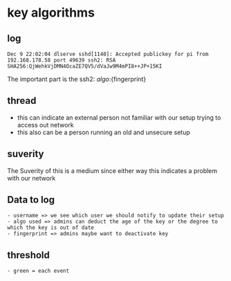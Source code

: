 # key algorithms

## log

```
Dec 9 22:02:04 dlserve sshd[1140]: Accepted publickey for pi from 192.168.178.58 port 49639 ssh2: RSA SHA256:QjWehkVjDMN4OcaZE7QV5/dVaJw9M4mPI8++JP+15KI
```

The important part is the ssh2: ${algo}:${fingerprint}

## thread

-   this can indicate an external person not familiar with our setup trying to access out network
-   this also can be a person running an old and unsecure setup

## suverity

The Suverity of this is a medium since either way this indicates a problem with our network

## Data to log
    - username => we see which user we should notify to update their setup
    - algo used => admins can deduct the age of the key or the degree to which the key is out of date
    - fingerprint => admins maybe want to deactivate key

## threshold
    - green = each event